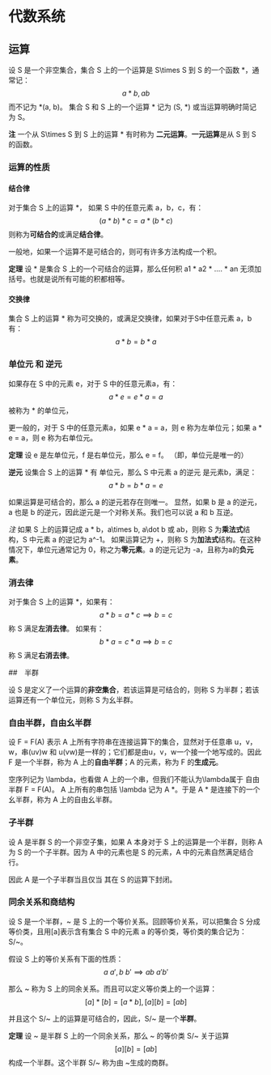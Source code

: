 # 代数系统

## 运算

设 S 是一个非空集合，集合 S 上的一个运算是 S\times S 到 S 的一个函数 *，通常记：
$$
a * b, ab
$$
而不记为 *(a, b)。
集合 S 和 S 上的一个运算 * 记为 (S, *) 或当运算明确时简记为 S。

**注** 一个从 S\times S 到 S 上的运算 * 有时称为 **二元运算**。**一元运算**是从 S 到 S 的函数。

### 运算的性质

#### 结合律

对于集合 S 上的运算 *， 如果 S 中的任意元素 a，b，c，有：
$$
(a * b) * c = a * (b * c)
$$
则称为**可结合的**或满足**结合律**。

一般地，如果一个运算不是可结合的，则可有许多方法构成一个积。

**定理** 设 * 是集合 S 上的一个可结合的运算，那么任何积 a1 * a2 * .... * an 无须加括号。也就是说所有可能的积都相等。

#### 交换律

集合 S 上的运算 * 称为可交换的，或满足交换律，如果对于S中任意元素 a，b 有：
$$
a * b = b * a
$$

### 单位元 和 逆元

如果存在 S 中的元素 e，对于 S 中的任意元素a，有：
$$
a * e = e * a = a
$$
被称为 * 的单位元，

更一般的，对于 S 中的任意元素a，如果 e * a = a，则 e 称为左单位元；如果 a * e = a，则 e 称为右单位元。

**定理** 设 e 是左单位元，f 是右单位元，那么 e = f。
（即，单位元是唯一的）

**逆元** 设集合 S 上的运算 * 有 单位元，那么 S 中元素 a 的逆元 是元素b，满足：
$$
a * b = b * a = e
$$

如果运算是可结合的，那么 a 的逆元若存在则唯一。
显然，如果 b 是 a 的逆元，a 也是 b 的逆元，因此逆元是一个对称关系。我们也可以说 a 和 b 互逆。

*注* 如果 S 上的运算记成 a * b，a\times b, a\dot b 或 ab，则称 S 为**乘法式**结构，S 中元素 a 的逆记为 a^-1。
如果运算记为 +，则称 S 为**加法式**结构。在这种情况下，单位元通常记为 0，称之为**零元素**。a 的逆元记为 -a，且称为a的**负元素**。

### 消去律

对于集合 S 上的运算 *，如果有：
$$
a * b = a * c \implies b = c
$$
称 S 满足**左消去律**。
如果有：
$$
b * a = c * a \implies b = c
$$
称 S 满足**右消去律**。

##　半群

设 S 是定义了一个运算的**非空集合**，若该运算是可结合的，则称 S 为半群；若该运算还有一个单位元，则称 S 为幺半群。

### 自由半群，自由幺半群

设 F = F(A) 表示 A 上所有字符串在连接运算下的集合，显然对于任意串 u，v，w，串(uv)w 和 u(vw)是一样的；它们都是由u，v，w一个接一个地写成的。因此 F 是一个半群，称为 A 上的**自由半群**；A 的元素，称为 F 的**生成元**。

空序列记为 \lambda，也看做 A 上的一个串，但我们不能认为\lambda属于 自由半群 F = F(A)。
A 上所有的串包括 \lambda 记为 A *。于是 A * 是连接下的一个幺半群，称为 A 上的自由幺半群。

### 子半群

设 A 是半群 S 的一个非空子集，如果 A 本身对于 S 上的运算是一个半群，则称 A 为 S 的一个子半群。因为 A 中的元素也是 S 的元素，A 中的元素自然满足结合行。

因此 A 是一个子半群当且仅当 其在 S 的运算下封闭。

### 同余关系和商结构

设 S 是一个半群，~ 是 S 上的一个等价关系。回顾等价关系，可以把集合 S 分成等价类，且用[a]表示含有集合 S 中的元素 a 的等价类，等价类的集合记为：S/~。

假设 S 上的等价关系有下面的性质：
$$
a ~ a', b ~ b' \implies ab ~ a'b'
$$

那么 ~ 称为 S 上的同余关系。而且可以定义等价类上的一个运算：
$$
[a] * [b] = [a * b], [a] [b] = [ab]
$$

并且这个 S/~ 上的运算是可结合的，因此，S/~ 是一个**半群**。

**定理** 设 ~ 是半群 S 上的一个同余关系，那么 ~ 的等价类 S/~ 关于运算
$$
[a] [b] = [ab]
$$
构成一个半群。这个半群 S/~ 称为由 ~生成的商群。
